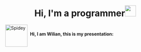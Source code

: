 <h1 align="center"><b>Hi, I'm a programmer</b><img src="https://media.giphy.com/media/hvRJCLFzcasrR4ia7z/giphy.gif" width="35"></h1>

<img
  src="https://githubwilian2005.s3.us-east-2.amazonaws.com/gifs/spiderman.gif"
  width="70"
  height="70"
  align="middle"
  alt="Spidey" /> 
<strong>Hi, I am Wilian, this is my presentation:</strong>

